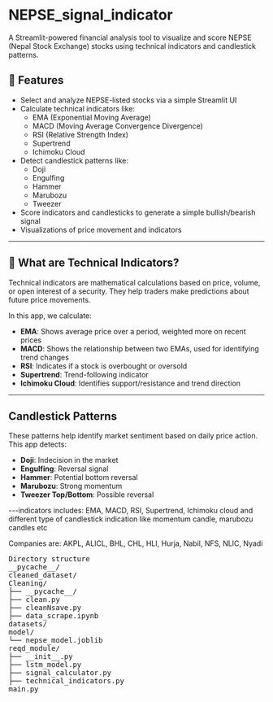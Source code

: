 # NEPSE_signal_indicator
A Streamlit-powered financial analysis tool to visualize and score NEPSE (Nepal Stock Exchange) stocks using technical indicators and candlestick patterns.

## 🚀 Features

- Select and analyze NEPSE-listed stocks via a simple Streamlit UI
- Calculate technical indicators like:
  - EMA (Exponential Moving Average)
  - MACD (Moving Average Convergence Divergence)
  - RSI (Relative Strength Index)
  - Supertrend
  - Ichimoku Cloud
- Detect candlestick patterns like:
  - Doji
  - Engulfing
  - Hammer
  - Marubozu
  - Tweezer
- Score indicators and candlesticks to generate a simple bullish/bearish signal
- Visualizations of price movement and indicators

---

## 🧠 What are Technical Indicators?

Technical indicators are mathematical calculations based on price, volume, or open interest of a security. They help traders make predictions about future price movements.

In this app, we calculate:

- **EMA**: Shows average price over a period, weighted more on recent prices
- **MACD**: Shows the relationship between two EMAs, used for identifying trend changes
- **RSI**: Indicates if a stock is overbought or oversold
- **Supertrend**: Trend-following indicator
- **Ichimoku Cloud**: Identifies support/resistance and trend direction

---

##  Candlestick Patterns

These patterns help identify market sentiment based on daily price action. This app detects:

- **Doji**: Indecision in the market
- **Engulfing**: Reversal signal
- **Hammer**: Potential bottom reversal
- **Marubozu**: Strong momentum
- **Tweezer Top/Bottom**: Possible reversal

---indicators includes: EMA, MACD, RSI, Supertrend, Ichimoku cloud and different type of candlestick indication like momentum candle, marubozu candles etc

Companies are: AKPL, ALICL, BHL, CHL, HLI, Hurja, Nabil, NFS, NLIC, Nyadi

<pre>
Directory structure
__pycache__/
cleaned_dataset/
Cleaning/
├── __pycache__/
├── clean.py
├── cleanNsave.py
├── data_scrape.ipynb
datasets/
model/
└── nepse_model.joblib
reqd_module/
├── __init__.py
├── lstm_model.py
├── signal_calculator.py
├── technical_indicators.py
main.py
</pre>
